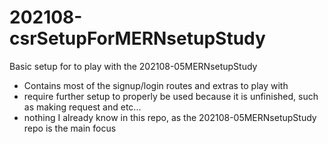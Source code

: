 # 202108-csrSetupForMERNsetupStudy
Basic setup for to play with the 202108-05MERNsetupStudy

- Contains most of the signup/login routes and extras to play with
- require further setup to properly be used because it is unfinished, such as making request and etc...
- nothing I already know in this repo, as the 202108-05MERNsetupStudy repo is the main focus
